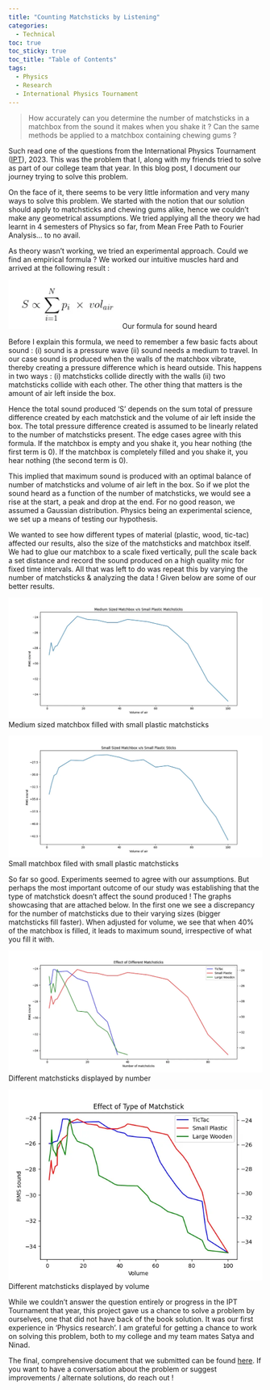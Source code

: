 ```yaml
---
title: "Counting Matchsticks by Listening"
categories:
  - Technical 
toc: true
toc_sticky: true
toc_title: "Table of Contents"
tags:
  - Physics 
  - Research 
  - International Physics Tournament 
---
```


> How accurately can you determine the number of matchsticks in a matchbox from the sound it makes when you shake it ? Can the same methods be applied to a matchbox containing chewing gums ?

Such read one of the questions from the International Physics Tournament ([IPT](https://2023.iptnet.info/)), 2023. This was the problem that I, along with my friends tried to solve as part of our college team that year. In this blog post, I document our journey trying to solve this problem.

On the face of it, there seems to be very little information and very many ways to solve this problem. We started with the notion that our solution should apply to matchsticks and chewing gums alike, hence we couldn’t make any geometrical assumptions. We tried applying all the theory we had learnt in 4 semesters of Physics so far, from Mean Free Path to Fourier Analysis… to no avail.

As theory wasn’t working, we tried an experimental approach. Could we find an empirical formula ? We worked our intuitive muscles hard and arrived at the following result :

![Maf](/assets/img/ipt/1.jpg)
Our formula for sound heard

Before I explain this formula, we need to remember a few basic facts about sound : (i) sound is a pressure wave (ii) sound needs a medium to travel. In our case sound is produced when the walls of the matchbox vibrate, thereby creating a pressure difference which is heard outside. This happens in two ways : (i) matchsticks collide directly with the walls (ii) two matchsticks collide with each other. The other thing that matters is the amount of air left inside the box.

Hence the total sound produced ‘S’ depends on the sum total of pressure difference created by each matchstick and the volume of air left inside the box. The total pressure difference created is assumed to be linearly related to the number of matchsticks present. The edge cases agree with this formula. If the matchbox is empty and you shake it, you hear nothing (the first term is 0). If the matchbox is completely filled and you shake it, you hear nothing (the second term is 0).

This implied that maximum sound is produced with an optimal balance of number of matchsticks and volume of air left in the box. So if we plot the sound heard as a function of the number of matchsticks, we would see a rise at the start, a peak and drop at the end. For no good reason, we assumed a Gaussian distribution. Physics being an experimental science, we set up a means of testing our hypothesis.

We wanted to see how different types of material (plastic, wood, tic-tac) affected our results, also the size of the matchsticks and matchbox itself. We had to glue our matchbox to a scale fixed vertically, pull the scale back a set distance and record the sound produced on a high quality mic for fixed time intervals. All that was left to do was repeat this by varying the number of matchsticks & analyzing the data ! Given below are some of our better results.

![Medium](/assets/img/ipt/2.jpg)
Medium sized matchbox filled with small plastic matchsticks

![Small](/assets/img/ipt/3.jpg)
Small matchbox filed with small plastic matchsticks

So far so good. Experiments seemed to agree with our assumptions. But perhaps the most important outcome of our study was establishing that the type of matchstick doesn’t affect the sound produced ! The graphs showcasing that are attached below. In the first one we see a discrepancy for the number of matchsticks due to their varying sizes (bigger matchsticks fill faster). When adjusted for volume, we see that when 40% of the matchbox is filled, it leads to maximum sound, irrespective of what you fill it with.

![Number](/assets/img/ipt/4.jpg)
Different matchsticks displayed by number

![Volume](/assets/img/ipt/5.jpg)
Different matchsticks displayed by volume

While we couldn’t answer the question entirely or progress in the IPT Tournament that year, this project gave us a chance to solve a problem by ourselves, one that did not have back of the book solution. It was our first experience in ‘Physics research’. I am grateful for getting a chance to work on solving this problem, both to my college and my team mates Satya and Ninad.

The final, comprehensive document that we submitted can be found [here](https://drive.google.com/file/d/1tMIKknUex9JJ9FALW031pnD5DCYdeR-m/view?usp=sharing). If you want to have a conversation about the problem or suggest improvements / alternate solutions, do reach out !
